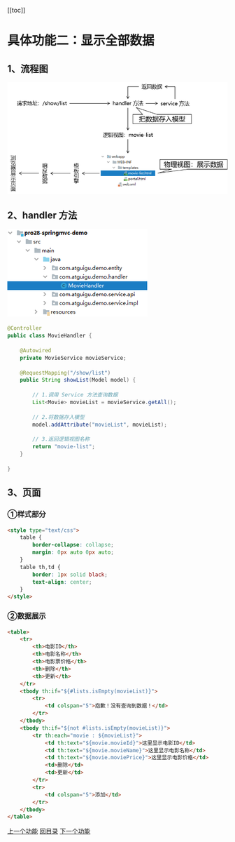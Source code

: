 [[toc]]



# 具体功能二：显示全部数据

## 1、流程图

![images](../images/img023.png)



## 2、handler 方法

![images](../images/img024.png)

```java
@Controller
public class MovieHandler {
    
    @Autowired
    private MovieService movieService;
    
    @RequestMapping("/show/list")
    public String showList(Model model) {
            
        // 1.调用 Service 方法查询数据
        List<Movie> movieList = movieService.getAll();
            
        // 2.将数据存入模型
        model.addAttribute("movieList", movieList);
    
        // 3.返回逻辑视图名称
        return "movie-list";
    }
        
}
```



## 3、页面

### ①样式部分

```html
<style type="text/css">
    table {
        border-collapse: collapse;
        margin: 0px auto 0px auto;
    }
    table th,td {
        border: 1px solid black;
        text-align: center;
    }
</style>
```



### ②数据展示

```html
<table>
    <tr>
        <th>电影ID</th>
        <th>电影名称</th>
        <th>电影票价格</th>
        <th>删除</th>
        <th>更新</th>
    </tr>
    <tbody th:if="${#lists.isEmpty(movieList)}">
        <tr>
            <td colspan="5">抱歉！没有查询到数据！</td>
        </tr>
    </tbody>
    <tbody th:if="${not #lists.isEmpty(movieList)}">
        <tr th:each="movie : ${movieList}">
            <td th:text="${movie.movieId}">这里显示电影ID</td>
            <td th:text="${movie.movieName}">这里显示电影名称</td>
            <td th:text="${movie.moviePrice}">这里显示电影价格</td>
            <td>删除</td>
            <td>更新</td>
        </tr>
        <tr>
            <td colspan="5">添加</td>
        </tr>
    </tbody>
</table>
```



[上一个功能](feature01.html) [回目录](../verse06.html) [下一个功能](feature03.html)